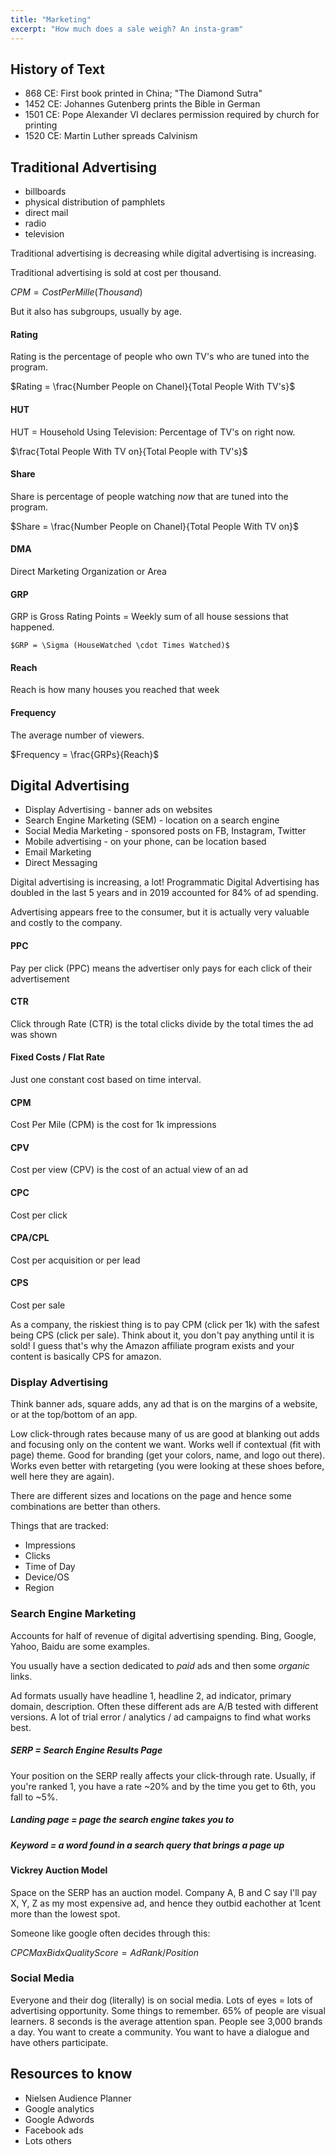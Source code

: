 ```yaml
---
title: "Marketing"
excerpt: "How much does a sale weigh? An insta-gram"
---
```




## History of Text
- 868 CE: First book printed in China; "The Diamond Sutra"
- 1452 CE: Johannes Gutenberg prints the Bible in German
- 1501 CE: Pope Alexander VI declares permission required by church for printing
- 1520 CE: Martin Luther spreads Calvinism

## Traditional Advertising
  - billboards
  - physical distribution of pamphlets
  - direct mail
  - radio
  - television

  Traditional advertising is decreasing while digital advertising is increasing.

Traditional advertising is sold at cost per thousand.

$CPM = Cost Per Mille (Thousand)$

But it also has subgroups, usually by age.

#### Rating
Rating is the percentage of people who own TV's who are tuned into the program.

$Rating = \frac{Number People on Chanel}{Total People With TV's}$

#### HUT
HUT = Household Using Television: Percentage of TV's on right now.

$\frac{Total People With TV on}{Total People with TV's}$

#### Share
Share is percentage of people watching *now* that are tuned into the program.

$Share = \frac{Number People on Chanel}{Total People With TV on}$


#### DMA
Direct Marketing Organization or Area

#### GRP
GRP is Gross Rating Points = Weekly sum of all house sessions that happened.

    $GRP = \Sigma (HouseWatched \cdot Times Watched)$

#### Reach
Reach is how many houses you reached that week

#### Frequency
The average number of viewers.

$Frequency = \frac{GRPs}{Reach}$

## Digital Advertising
- Display Advertising - banner ads on websites
- Search Engine Marketing (SEM) - location on a search engine
- Social Media Marketing - sponsored posts on FB, Instagram, Twitter
- Mobile advertising - on your phone, can be location based
- Email Marketing
- Direct Messaging

Digital advertising is increasing, a lot! Programmatic Digital Advertising has doubled in the last 5 years and in 2019 accounted for 84% of ad spending.

Advertising appears free to the consumer, but it is actually very valuable and costly to the company.

#### PPC
Pay per click (PPC) means the advertiser only pays for each click of their advertisement

#### CTR
Click through Rate (CTR) is the total clicks divide by the total times the ad was shown

#### Fixed Costs / Flat Rate
Just one constant cost based on time interval.

#### CPM
Cost Per Mile (CPM) is the cost for 1k impressions

#### CPV
Cost per view (CPV) is the cost of an actual view of an ad

#### CPC
Cost per click

#### CPA/CPL
Cost per acquisition or per lead

#### CPS
Cost per sale

As a company, the riskiest thing is to pay CPM (click per 1k) with the safest being CPS (click per sale). Think about it, you don't pay anything until it is sold! I guess that's why the Amazon affiliate program exists and your content is basically CPS for amazon.

### Display Advertising
Think banner ads, square adds, any ad that is on the margins of a website, or at the top/bottom of an app.

Low click-through rates because many of us are good at blanking out adds and focusing only on the content we want. Works well if contextual (fit with page) theme. Good for branding (get your colors, name, and logo out there). Works even better with retargeting (you were looking at these shoes before, well here they are again).

There are different sizes and locations on the page and hence some combinations are better than others.

Things that are tracked:
- Impressions
- Clicks
- Time of Day
- Device/OS
- Region


### Search Engine Marketing
Accounts for half of revenue of digital advertising spending. Bing, Google, Yahoo, Baidu are some examples.

You usually have a section dedicated to *paid* ads and then some *organic* links.

Ad formats usually have headline 1, headline 2, ad indicator, primary domain, description. Often these different ads are A/B tested with different versions. A lot of trial error / analytics / ad campaigns to find what works best.  

##### SERP = Search Engine Results Page
Your position on the SERP really affects your click-through rate. Usually, if you're ranked 1, you have a rate ~20% and by the time you get to 6th, you fall to ~5%.

##### Landing page = page the search engine takes you to

##### Keyword = a word found in a search query that brings a page up

#### Vickrey Auction Model
Space on the SERP has an auction model. Company A, B and C say I'll pay X, Y, Z as my most expensive ad, and hence they outbid eachother at 1cent more than the lowest spot.

Someone like google often decides through this:

$CPC MaxBid x Quality Score = AdRank/Position$


### Social Media
Everyone and their dog (literally) is on social media. Lots of eyes = lots of advertising opportunity. Some things to remember. 65% of people are visual learners. 8 seconds is the average attention span. People see 3,000 brands a day. You want to create a community. You want to have a dialogue and have others participate.

## Resources to know
- Nielsen Audience Planner
- Google analytics
- Google Adwords
- Facebook ads
- Lots others 
